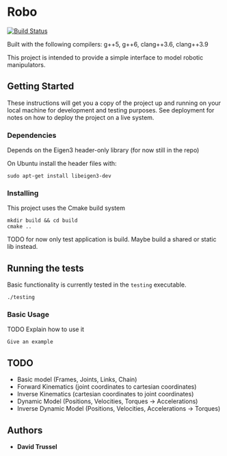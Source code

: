 # Robo

[![Build Status](https://travis-ci.org/DaveTrussel/robo.svg?branch=master)](https://travis-ci.org/DaveTrussel/robo)

Built with the following compilers: g++5, g++6, clang++3.6, clang++3.9

This project is intended to provide a simple interface to model robotic manipulators. 

## Getting Started

These instructions will get you a copy of the project up and running on your local machine for development and testing purposes. See deployment for notes on how to deploy the project on a live system.

### Dependencies

Depends on the Eigen3 header-only library (for now still in the repo)

On Ubuntu install the header files with:
```
sudo apt-get install libeigen3-dev
```

### Installing

This project uses the Cmake build system

```
mkdir build && cd build
cmake ..
```

TODO for now only test application is build. Maybe build a shared or static lib instead.

## Running the tests

Basic functionality is currently tested in the `testing` executable.


```
./testing
```

### Basic Usage
TODO Explain how to use it

```
Give an example
```

## TODO
- Basic model (Frames, Joints, Links, Chain)
- Forward Kinematics (joint coordinates to cartesian coordinates)
- Inverse Kinematics (cartesian coordinates to joint coordinates)
- Dynamic Model (Positions, Velocities, Torques -> Accelerations)
- Inverse Dynamic Model (Positions, Velocities, Accelerations -> Torques)

## Authors

* **David Trussel**

